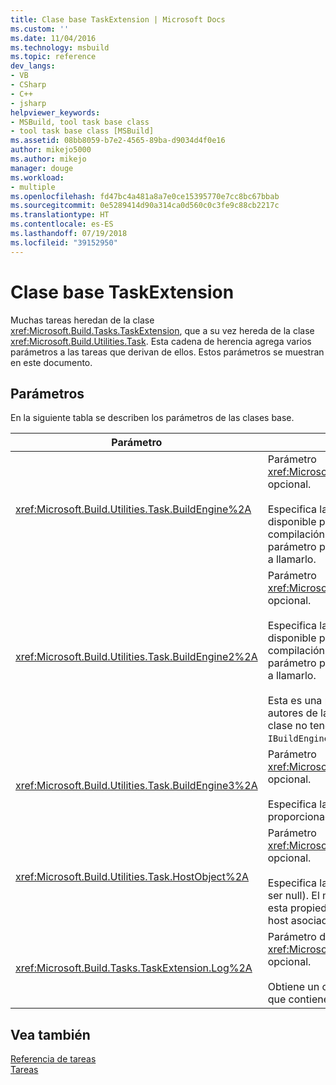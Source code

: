 ```yaml
---
title: Clase base TaskExtension | Microsoft Docs
ms.custom: ''
ms.date: 11/04/2016
ms.technology: msbuild
ms.topic: reference
dev_langs:
- VB
- CSharp
- C++
- jsharp
helpviewer_keywords:
- MSBuild, tool task base class
- tool task base class [MSBuild]
ms.assetid: 08bb8059-b7e2-4565-89ba-d9034d4f0e16
author: mikejo5000
ms.author: mikejo
manager: douge
ms.workload:
- multiple
ms.openlocfilehash: fd47bc4a481a8a7e0ce15395770e7cc8bc67bbab
ms.sourcegitcommit: 0e5289414d90a314ca0d560c0c3fe9c88cb2217c
ms.translationtype: HT
ms.contentlocale: es-ES
ms.lasthandoff: 07/19/2018
ms.locfileid: "39152950"
---
```

# <a name="taskextension-base-class"></a>Clase base TaskExtension
Muchas tareas heredan de la clase <xref:Microsoft.Build.Tasks.TaskExtension>, que a su vez hereda de la clase <xref:Microsoft.Build.Utilities.Task>. Esta cadena de herencia agrega varios parámetros a las tareas que derivan de ellos. Estos parámetros se muestran en este documento.  
  
## <a name="parameters"></a>Parámetros  
 En la siguiente tabla se describen los parámetros de las clases base.  
  
|Parámetro|Descripción|  
|---------------|-----------------|  
|<xref:Microsoft.Build.Utilities.Task.BuildEngine%2A>|Parámetro <xref:Microsoft.Build.Framework.IBuildEngine> opcional.<br /><br /> Especifica la interfaz del motor de compilación disponible para las tareas. El motor de compilación establece automáticamente este parámetro para permitir que las tareas vuelvan a llamarlo.|  
|<xref:Microsoft.Build.Utilities.Task.BuildEngine2%2A>|Parámetro <xref:Microsoft.Build.Framework.IBuildEngine2> opcional.<br /><br /> Especifica la interfaz del motor de compilación disponible para las tareas. El motor de compilación establece automáticamente este parámetro para permitir que las tareas vuelvan a llamarlo.<br /><br /> Esta es una propiedad que permite que los autores de las tareas que heredan de esta clase no tengan que convertir el valor de `IBuildEngine` a `IBuildEngine2`.|  
|<xref:Microsoft.Build.Utilities.Task.BuildEngine3%2A>|Parámetro <xref:Microsoft.Build.Framework.IBuildEngine3> opcional.<br /><br /> Especifica la interfaz del motor de compilación proporcionado por el host.|  
|<xref:Microsoft.Build.Utilities.Task.HostObject%2A>|Parámetro <xref:Microsoft.Build.Framework.ITaskHost> opcional.<br /><br /> Especifica la instancia del objeto host (puede ser null). El motor de compilación establece esta propiedad si el IDE del host tiene un objeto host asociado a esta tarea concreta.|  
|<xref:Microsoft.Build.Tasks.TaskExtension.Log%2A>|Parámetro de solo lectura <xref:Microsoft.Build.Utilities.TaskLoggingHelper> opcional.<br /><br /> Obtiene un objeto `TaskLoggingHelperExtension` que contiene métodos de registro de tareas.|  
  
## <a name="see-also"></a>Vea también  
 [Referencia de tareas](../msbuild/msbuild-task-reference.md)   
 [Tareas](../msbuild/msbuild-tasks.md)